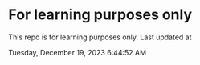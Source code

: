 # For learning purposes only
This repo is for learning purposes only.
Last updated at

Tuesday, December 19, 2023 6:44:52 AM

